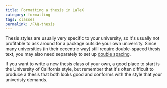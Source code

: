 ```yaml
---
title: Formatting a thesis in LaTeX
category: formatting
tags: classes
permalink: /FAQ-thesis
---
```


Thesis styles are usually very specific to your university, so it's
usually not profitable to ask around for a package outside your own
university.  Since many universities (in their eccentric way) still
require double-spaced thesis text, you may also need separately to set
up [double spacing](FAQ-linespace).

If you want to write a new thesis class of your own, a good place to
start is the University of California style, but remember that it's
often difficult to produce a thesis that both looks good and conforms
with the style that your univeristy demands.

